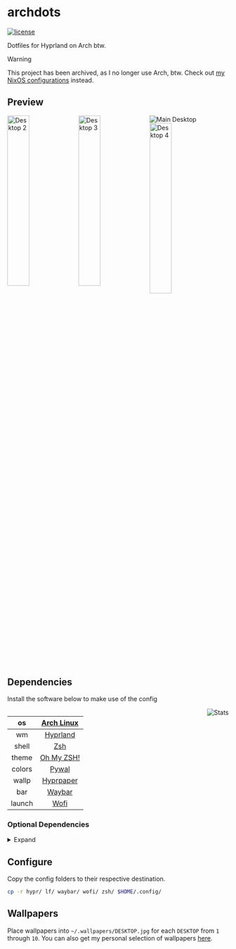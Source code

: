 # archdots

[![license](https://custom-icon-badges.demolab.com/github/license/brckd/archdots?logo=law)](LICENSE.md)

Dotfiles for Hyprland on Arch btw.

> [!Warning]
> This project has been archived, as I no longer use Arch, btw. Check out [my NixOS configurations](https://github.com/brckd/nixdots) instead.

## Preview

<img src="https://github.com/brckd/archdots/assets/92804487/98413263-5419-4a85-91db-4e3e94980bd2" alt="Main Desktop"/>
<img src="https://github.com/brckd/archdots/assets/92804487/e7a0183d-e772-4eef-b9a7-f5074555ca84" alt="Desktop 2" width="31.5%" align="left"/>
<img src="https://github.com/brckd/archdots/assets/92804487/fc198cb4-0362-4a4e-98e5-4a914921b140" alt="Desktop 3" width="31.5%" align="left"/>
<img src="https://github.com/brckd/archdots/assets/92804487/c360a6f2-3844-4930-b612-cac13c46806e" alt="Desktop 4" width="31.5%"/>

## Dependencies

Install the software below to make use of the config

<img src="https://github.com/brckd/archdots/assets/92804487/14d1ee1b-1212-40be-b4f8-5f67dc83fb86" alt="Stats" align="right"/>

|   os   |       [Arch Linux](https://archlinux.org)        |
| :----: | :----------------------------------------------: |
|   wm   |         [Hyprland](https://hyprland.org)         |
| shell  |   [Zsh](https://wiki.archlinux.org/title/Zsh)    |
| theme  |          [Oh My ZSH!](https://ohmyz.sh)          |
| colors |   [Pywal](https://github.com/dylanaraps/pywal)   |
| wallp  | [Hyprpaper](https://github.com/hyprwm/hyprpaper) |
|  bar   |   [Waybar](https://github.com/Alexays/Waybar)    |
| launch |      [Wofi](https://hg.sr.ht/~scoopta/wofi)      |

### Optional Dependencies

<details>
<summary>Expand</summary>

|  app   |                                 name                                 |
| :----: | :------------------------------------------------------------------: |
|  term  |               [kitty](https://sw.kovidgoyal.net/kitty)               |
| editor |                     [Neovim](https://neovim.io)                      |
| theme  |                     [NvChad](https://nvchad.com)                     |
| notifs |           [Dunst](https://wiki.archlinux.org/title/Dunst)            |
|  auth  | [polkit-kde-agent](https://invent.kde.org/plasma/polkit-kde-agent-1) |
| stats  |           [rxfetch](https://github.com/Mangeshrex/rxfetch)           |
|   ls   |                 [lf](https://github.com/gokcehan/lf)                 |
|  prev  |            [ctpv](https://github.com/NikitaIvanovV/ctpv)             |
| brows  |                  [LibreWolf](https://librewolf.net)                  |
| ctrls  |              [Vimium](https://github.com/philc/vimium)               |

</details>

## Configure

Copy the config folders to their respective destination.

```zsh
cp -r hypr/ lf/ waybar/ wofi/ zsh/ $HOME/.config/
```

## Wallpapers

Place wallpapers into `~/.wallpapers/DESKTOP.jpg` for each `DESKTOP` from `1` through `10`. You can also get my personal selection of wallpapers [here](https://wallhaven.cc/user/bricked/favorites/1610011).
